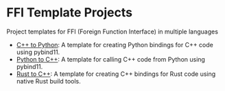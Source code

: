 # FFI Template Projects

Project templates for FFI (Foreign Function Interface) in multiple languages

- [C++ to Python](cpp-to-python/README.md): A template for creating Python bindings for C++ code using pybind11.
- [Python to C++](python-to-cpp/README.md): A template for calling C++ code from Python using pybind11.
- [Rust to C++](rust-to-cpp/README.md): A template for creating C++ bindings for Rust code using native Rust build tools.
